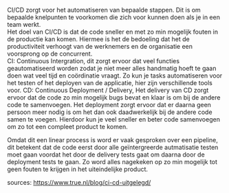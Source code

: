 CI/CD zorgt voor het automatiseren van bepaalde stappen. Dit is om bepaalde knelpunten te voorkomen die zich voor kunnen doen als je in een team werkt.  
Het doel van CI/CD is dat de code sneller en met zo min mogelijk fouten in de productie kan komen. Hiermee is het de bedoeling dat het de productiviteit verhoogt van de werknemers en de organisatie een voorsprong op de concurrent.  
CI: Continuous Intergration, dit zorgt ervoor dat veel functies geautomatiseerd worden zodat je niet meer alles handmatig hoeft te gaan doen wat veel tijd en coördinatie vraagt. Zo kun je tasks automatiseren voor het testen of het deployen van de applicatie, hier zijn verschillende tools voor.
CD: Continuous Deployment / Delivery, Het delivery van CD zorgt ervoor dat de code zo min mogelijk bugs bevat en klaar is om bij de andere code te samenvoegen. Het deployment zorgt ervoor dat er daarna geen persoon meer nodig is om het dan ook daadwerkelijk bij de andere code samen te voegen. Hierdoor kun je veel sneller en beter code samenvoegen om zo tot een compleet product te komen.

Omdat dit een linear process is word er vaak gesproken over een pipeline, dit betekent dat de code eerst door alle geïntergreerde autmatisatie testen moet gaan voordat het door de delivery tests gaat om daarna door de deployment tests te gaan. Zo word alles nagekeken op zo min mogelijk tot geen fouten te krijgen in het uiteindelijke product.


sources:
https://www.true.nl/blog/ci-cd-uitgelegd/
